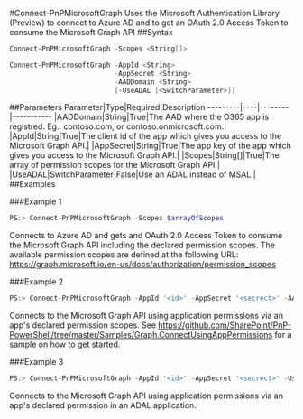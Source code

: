 #Connect-PnPMicrosoftGraph
Uses the Microsoft Authentication Library (Preview) to connect to Azure AD and to get an OAuth 2.0 Access Token to consume the Microsoft Graph API
##Syntax
```powershell
Connect-PnPMicrosoftGraph -Scopes <String[]>
```


```powershell
Connect-PnPMicrosoftGraph -AppId <String>
                          -AppSecret <String>
                          -AADDomain <String>
                          [-UseADAL [<SwitchParameter>]]
```


##Parameters
Parameter|Type|Required|Description
---------|----|--------|-----------
|AADDomain|String|True|The AAD where the O365 app is registred. Eg.: contoso.com, or contoso.onmicrosoft.com.|
|AppId|String|True|The client id of the app which gives you access to the Microsoft Graph API.|
|AppSecret|String|True|The app key of the app which gives you access to the Microsoft Graph API.|
|Scopes|String[]|True|The array of permission scopes for the Microsoft Graph API.|
|UseADAL|SwitchParameter|False|Use an ADAL instead of MSAL.|
##Examples

###Example 1
```powershell
PS:> Connect-PnPMicrosoftGraph -Scopes $arrayOfScopes
```
Connects to Azure AD and gets and OAuth 2.0 Access Token to consume the Microsoft Graph API including the declared permission scopes. The available permission scopes are defined at the following URL: https://graph.microsoft.io/en-us/docs/authorization/permission_scopes

###Example 2
```powershell
PS:> Connect-PnPMicrosoftGraph -AppId '<id>' -AppSecret '<secrect>' -AADDomain 'contoso.onmicrosoft.com'
```
Connects to the Microsoft Graph API using application permissions via an app's declared permission scopes. See https://github.com/SharePoint/PnP-PowerShell/tree/master/Samples/Graph.ConnectUsingAppPermissions for a sample on how to get started.

###Example 3
```powershell
PS:> Connect-PnPMicrosoftGraph -AppId '<id>' -AppSecret '<secrect>' -UseADAL -AADDomain 'contoso.onmicrosoft.com'
```
Connects to the Microsoft Graph API using application permissions via an app's declared permission in an ADAL application.
